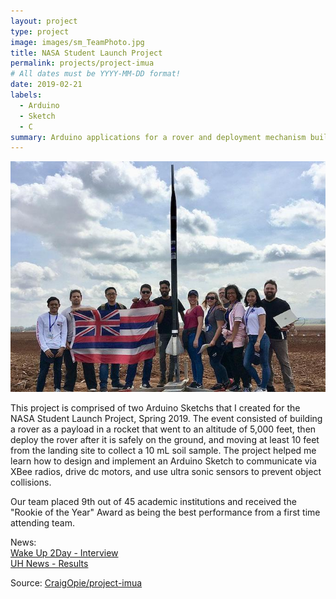 ```yaml
---
layout: project
type: project
image: images/sm_TeamPhoto.jpg
title: NASA Student Launch Project
permalink: projects/project-imua
# All dates must be YYYY-MM-DD format!
date: 2019-02-21
labels:
  - Arduino
  - Sketch
  - C
summary: Arduino applications for a rover and deployment mechanism built for the NASA Student Launch Project 2019.
---
```


<img class="ui medium right floated rounded image" src="../images/TeamPhoto.jpg">

This project is comprised of two Arduino Sketchs that I created for the NASA Student Launch Project, Spring 2019. The event consisted of building a rover as a payload in a rocket that went to an altitude of 5,000 feet, then deploy the rover after it is safely on the ground, and moving at least 10 feet from the landing site to collect a 10 mL soil sample.  The project helped me learn how to design and implement an Arduino Sketch to communicate via XBee radios, drive dc motors, and use ultra sonic sensors to prevent object collisions.  

Our team placed 9th out of 45 academic institutions and received the "Rookie of the Year" Award as being the best performance from a first time attending team.
 
News:<br />
<a href="https://www.youtube.com/watch?v=1oqxiB8lYZA">Wake Up 2Day - Interview</a><br />
<a href="https://www.hawaii.edu/news/2019/05/16/project-imua-nasa-rookie-award/">UH News - Results</a>

Source: <a href="https://github.com/CraigOpie/project-imua"><i class="large github icon"></i>CraigOpie/project-imua</a>
